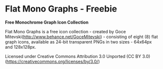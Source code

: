 # Flat Mono Graphs - Freebie #
**Free Monochrome Graph Icon Collection**

Flat Mono Graphs is a free icon collection - created by Goce Mitevski(http://www.behance.net/GoceMitevski) - consisting of eight (8) flat graph icons, available as 24-bit transparent PNGs in two sizes - 64x64px and 128x128px.

Licensed under Creative Commons Attribution 3.0 Unported (CC BY 3.0)(https://creativecommons.org/licenses/by/3.0/)